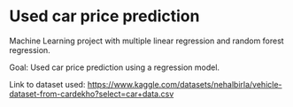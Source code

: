 # Used car price prediction

Machine Learning project with multiple linear regression and random forest regression. 

Goal: Used car price prediction using a regression model.

Link to dataset used: https://www.kaggle.com/datasets/nehalbirla/vehicle-dataset-from-cardekho?select=car+data.csv

